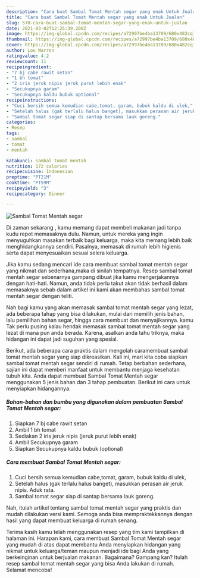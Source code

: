 ```yaml
---
description: "Cara buat Sambal Tomat Mentah segar yang enak Untuk Jualan"
title: "Cara buat Sambal Tomat Mentah segar yang enak Untuk Jualan"
slug: 578-cara-buat-sambal-tomat-mentah-segar-yang-enak-untuk-jualan
date: 2021-03-02T12:25:39.200Z
image: https://img-global.cpcdn.com/recipes/a72997be4ba13709/680x482cq70/sambal-tomat-mentah-segar-foto-resep-utama.jpg
thumbnail: https://img-global.cpcdn.com/recipes/a72997be4ba13709/680x482cq70/sambal-tomat-mentah-segar-foto-resep-utama.jpg
cover: https://img-global.cpcdn.com/recipes/a72997be4ba13709/680x482cq70/sambal-tomat-mentah-segar-foto-resep-utama.jpg
author: Lou Warren
ratingvalue: 4.2
reviewcount: 11
recipeingredient:
- "7 bj cabe rawit setan"
- "1 bh tomat"
- "2 iris jeruk nipis jeruk purut lebih enak"
- "Secukupnya garam"
- "Secukupnya kaldu bubuk optional"
recipeinstructions:
- "Cuci bersih semua kemudian cabe,tomat, garam, bubuk kaldu di ulek,"
- "Setelah halus (gak terlalu halus banget), masukkan perasan air jeruk nipis. Aduk rata."
- "Sambal tomat segar siap di santap bersama lauk goreng."
categories:
- Resep
tags:
- sambal
- tomat
- mentah

katakunci: sambal tomat mentah 
nutrition: 172 calories
recipecuisine: Indonesian
preptime: "PT21M"
cooktime: "PT59M"
recipeyield: "3"
recipecategory: Dinner

---
```



![Sambal Tomat Mentah segar](https://img-global.cpcdn.com/recipes/a72997be4ba13709/680x482cq70/sambal-tomat-mentah-segar-foto-resep-utama.jpg)

Di zaman  sekarang , kamu memang dapat membeli makanan jadi tanpa kudu repot memasaknya dulu. Namun, untuk mereka yang ingin menyuguhkan masakan terbaik bagi keluarga, maka kita memang lebih baik menghidangkannya sendiri. Pasalnya, memasak di rumah lebih higienis serta dapat menyesuaikan sesuai selera keluarga.

Jika kamu sedang mencari ide cara membuat sambal tomat mentah segar yang nikmat dan sederhana,maka di sinilah tempatnya. Resep sambal tomat mentah segar  sebenarnya gampang dibuat jika kamu mengerjakannya dengan hati-hati. Namun, anda tidak perlu takut akan tidak berhasil dalam memasaknya 
sebab dalam artikel ini kami akan membahas sambal tomat mentah segar dengan teliti.  



Nah bagi kamu yang akan memasak sambal tomat mentah segar yang lezat, ada beberapa tahap yang bisa dilakukan, mulai dari memilih jenis bahan, lalu pemilihan bahan segar, hingga cara membuat dan menyajikannya. kamu Tak perlu pusing kalau hendak memasak sambal tomat mentah segar yang lezat di mana pun anda berada. Karena, asalkan anda  tahu triknya, maka hidangan ini dapat jadi suguhan yang spesial.

Berikut, ada beberapa cara praktis  dalam mengolah caramembuat sambal tomat mentah segar yang siap dikreasikan. Kali ini, mari kita coba siapkan sambal tomat mentah segar sendiri di rumah. Tetap berbahan sederhana, sajian ini dapat memberi manfaat untuk membantu menjaga kesehatan tubuh kita. Anda dapat membuat Sambal Tomat Mentah segar menggunakan 5 jenis bahan dan 3 tahap pembuatan. Berikut ini cara untuk menyiapkan hidangannya.

<!--inarticleads1-->

##### Bahan-bahan dan bumbu yang digunakan dalam pembuatan Sambal Tomat Mentah segar:

1. Siapkan 7 bj cabe rawit setan
1. Ambil 1 bh tomat
1. Sediakan 2 iris jeruk nipis (jeruk purut lebih enak)
1. Ambil Secukupnya garam
1. Siapkan Secukupnya kaldu bubuk (optional)




<!--inarticleads2-->

##### Cara membuat Sambal Tomat Mentah segar:

1. Cuci bersih semua kemudian cabe,tomat, garam, bubuk kaldu di ulek,
1. Setelah halus (gak terlalu halus banget), masukkan perasan air jeruk nipis. Aduk rata.
1. Sambal tomat segar siap di santap bersama lauk goreng.




Nah, itulah artikel tentang  sambal tomat mentah segar  yang praktis dan mudah dilakukan versi kami. Semoga anda bisa mempraktekkannya dengan hasil yang dapat membuat keluarga di rumah senang. 

Terima kasih kamu telah menggunakan resep yang tim kami tampilkan di halaman ini. Harapan kami, cara membuat  Sambal Tomat Mentah segar yang mudah di atas dapat membantu Anda menyiapkan hidangan yang nikmat untuk keluarga/teman maupun menjadi ide bagi Anda yang berkeinginan untuk berjualan makanan. Bagaimana? Gampang kan? Itulah resep sambal tomat mentah segar yang bisa Anda lakukan di rumah. Selamat mencoba!

